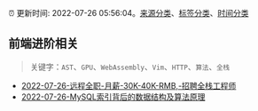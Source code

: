 :alarm_clock: 更新时间: 2022-07-26 05:56:04。[来源分类](../README.md)、[标签分类](../TAGS.md)、[时间分类](../TIMELINE.md)

## 前端进阶相关


> 关键字：`AST`、`GPU`、`WebAssembly`、`Vim`、`HTTP`、`算法`、`全栈`



- [2022-07-26-远程全职-月薪-30K-40K-RMB,-招聘全栈工程师](https://www.v2ex.com/t/868774) 
- [2022-07-26-MySQL索引背后的数据结构及算法原理](https://toutiao.io/k/5c8yrjk) 